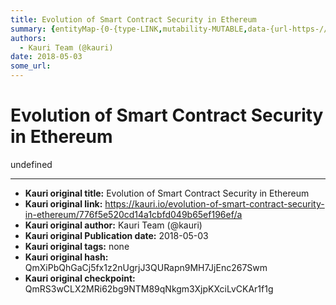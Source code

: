 ```yaml
---
title: Evolution of Smart Contract Security in Ethereum
summary: {entityMap-{0-{type-LINK,mutability-MUTABLE,data-{url-https-//openzeppelin.org/},1-{type-LINK,mutability-MUTABLE,data-{url-https-//zeppelinos.org/},2-{type-LINK,mutability-MUTABLE,data-{url-https-//zeppelinos.org/},3-{type-LINK,mutability-MUTABLE,data-{url-http-//zeppelinos.org/},4-{type-LINK,mutability-MUTABLE,data-{url-https-//zeppelinos.org/data/zeppelinOS_Whitepaper_Draft.pdf},5-{type-LINK,mutability-MUTABLE,data-{url-https-//blog.zeppelinos.org/},6-{type-LINK,mutability-MUTABLE,data-{url-ht
authors:
  - Kauri Team (@kauri)
date: 2018-05-03
some_url: 
---
```


# Evolution of Smart Contract Security in Ethereum


undefined


---

- **Kauri original title:** Evolution of Smart Contract Security in Ethereum
- **Kauri original link:** https://kauri.io/evolution-of-smart-contract-security-in-ethereum/776f5e520cd14a1cbfd049b65ef196ef/a
- **Kauri original author:** Kauri Team (@kauri)
- **Kauri original Publication date:** 2018-05-03
- **Kauri original tags:** none
- **Kauri original hash:** QmXiPbQhGaCj5fx1z2nUgrjJ3QURapn9MH7JjEnc267Swm
- **Kauri original checkpoint:** QmRS3wCLX2MRi62bg9NTM89qNkgm3XjpKXciLvCKAr1f1g



